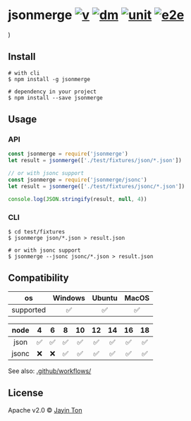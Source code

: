 # jsonmerge [![v](https://img.shields.io/npm/v/jsonmerge.svg)](https://www.npmjs.com/package/jsonmerge) [![dm](https://img.shields.io/npm/dm/jsonmerge.svg)](https://www.npmjs.com/package/jsonmerge) [![unit](https://github.com/Jayin/jsonmerge/actions/workflows/unit-test.yml/badge.svg)](https://github.com/Jayin/jsonmerge/actions/workflows/unit-test.yml) [![e2e](https://github.com/Jayin/jsonmerge/actions/workflows/e2e-test.yml/badge.svg)](https://github.com/Jayin/jsonmerge/actions/workflows/e2e-test.yml)
)

## Install 

```shell
# with cli
$ npm install -g jsonmerge

# dependency in your project
$ npm install --save jsonmerge
```

## Usage

### API

```javascript
const jsonmerge = require('jsonmerge')
let result = jsonmerge(['./test/fixtures/json/*.json'])

// or with jsonc support
const jsonmerge = require('jsonmerge/jsonc')
let result = jsonmerge(['./test/fixtures/jsonc/*.json'])

console.log(JSON.stringify(result, null, 4))
```

### CLI

```shell
$ cd test/fixtures
$ jsonmerge json/*.json > result.json

# or with jsonc support
$ jsonmerge --jsonc jsonc/*.json > result.json
```

## Compatibility

| os  | Windows | Ubuntu | MacOS |
|:---:|:---:|:---:|:---:|
| supported | ✅ | ✅ | ✅ |

| node    | 4 | 6 | 8 | 10 | 12 | 14 | 16 | 18 |
|:---:|:---:|:---:|:---:|:---:|:---:|:---:|:---:|:---:|
| json    | ✅ | ✅ | ✅ | ✅ | ✅ | ✅ | ✅ | ✅ |
| jsonc   | ❌ | ❌ | ✅ | ✅ | ✅ | ✅ | ✅ | ✅ |

See also: [.github/workflows/](https://github.com/Jayin/jsonmerge/blob/master/.github/workflows/)

## License 

Apache v2.0 © [Jayin Ton](https://github.com/Jayin)

